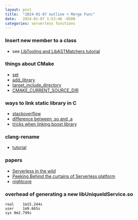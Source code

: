 ```yaml
---
layout: post
title:  "2024-01-07 outline + Merge Func"
date:   2024-01-07 1:53:46 -0500
categories: serverless functions
---
```


### Insert new member to a class
- see [LibTooling and LibASTMatchers tutorial](https://stackoverflow.com/questions/36439248/insert-int-variable-into-the-class-using-llvm-pass-or-clang)

### things about CMake
- [set](https://cmake.org/cmake/help/latest/command/set.html#set-cache-entry)
- [add_library](https://cmake.org/cmake/help/latest/command/add_library.html)
- [target_include_directory](https://cmake.org/cmake/help/latest/command/target_include_directories.html)
- [CMAKE_CURRENT_SOURCE_DIR](https://cmake.org/cmake/help/latest/variable/CMAKE_CURRENT_SOURCE_DIR.html)

### ways to link static library in C
- [stackoverflow](https://stackoverflow.com/questions/1705961/how-to-link-to-a-static-library-in-c)
- [difference between .so and .a](https://unix.stackexchange.com/questions/13192/what-is-the-difference-between-a-and-so-file)
- [tricks when linking boost library](https://stackoverflow.com/questions/23137637/linker-error-while-linking-boost-log-tutorial-undefined-references)

### clang-rename
- [tutorial](https://clang.llvm.org/extra/clang-rename.html)

### papers
- [Serverless in the wild](https://dl.acm.org/doi/abs/10.5555/3489146.3489160)
- [Peeking Behind the curtains of Serverless platform](https://www.usenix.org/conference/atc18/presentation/wang-liang)
- [nightcore](https://www.cs.utexas.edu/users/witchel/pubs/jia21asplos-nightcore.pdf)

### overhead of generating a new libUniqueIdService.so

```
real	1m15.244s
user	1m9.665s
sys	0m2.799s
```
